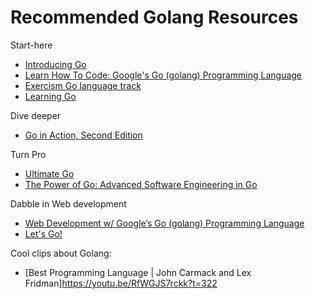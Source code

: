 # Recommended Golang Resources

Start-here
- [Introducing Go](https://www.oreilly.com/library/view/introducing-go/9781491941997/)
- [Learn How To Code: Google's Go (golang) Programming Language](https://www.udemy.com/course/learn-how-to-code/)
- [Exercism Go language track](https://exercism.org/tracks/go)
- [Learning Go](https://www.oreilly.com/library/view/learning-go/9781492077206/)

Dive deeper
- [Go in Action, Second Edition](https://www.manning.com/books/go-in-action-second-edition)

Turn Pro
- [Ultimate Go](https://www.ardanlabs.com/training/ultimate-go/advanced-concepts/)
- [The Power of Go: Advanced Software Engineering in Go](https://bitfieldconsulting.com/books/tools)

Dabble in Web development
- [Web Development w/ Google’s Go (golang) Programming Language](https://www.udemy.com/course/go-programming-language/)
- [Let's Go!](https://lets-go.alexedwards.net/#packages)


Cool clips about Golang:
- [Best Programming Language | John Carmack and Lex Fridman]https://youtu.be/RfWGJS7rckk?t=322